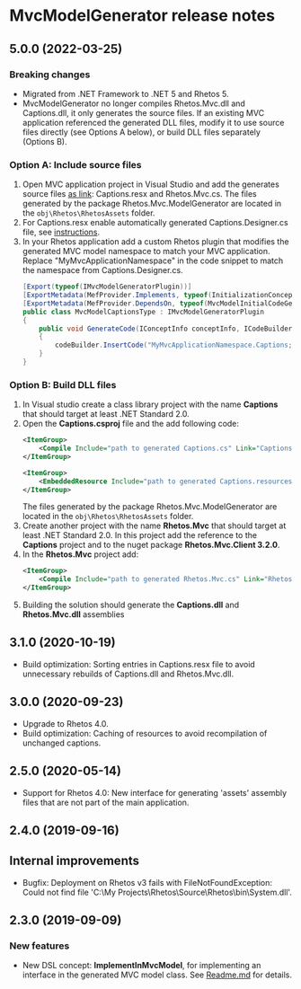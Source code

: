 # MvcModelGenerator release notes

## 5.0.0 (2022-03-25)

### Breaking changes

* Migrated from .NET Framework to .NET 5 and Rhetos 5.
* MvcModelGenerator no longer compiles Rhetos.Mvc.dll and Captions.dll, it only generates the source files.
  If an existing MVC application referenced the generated DLL files,
  modify it to use source files directly (see Options A below),
  or build DLL files separately (Options B).

### Option A: Include source files

1. Open MVC application project in Visual Studio and add the generates source files
   [as link](https://andrewlock.net/including-linked-files-from-outside-the-project-directory-in-asp-net-core/):
   Captions.resx and Rhetos.Mvc.cs.
   The files generated by the package Rhetos.Mvc.ModelGenerator are located in the `obj\Rhetos\RhetosAssets` folder.
2. For Captions.resx enable automatically generated Captions.Designer.cs file, see [instructions](https://stackoverflow.com/a/14153997/2086516).
3. In your Rhetos application add a custom Rhetos plugin that modifies the generated MVC model namespace to match your MVC application.
   Replace "MyMvcApplicationNamespace" in the code snippet to match the namespace from Captions.Designer.cs.
   ```cs
   [Export(typeof(IMvcModelGeneratorPlugin))]
   [ExportMetadata(MefProvider.Implements, typeof(InitializationConcept))]
   [ExportMetadata(MefProvider.DependsOn, typeof(MvcModelInitialCodeGenerator))]
   public class MvcModelCaptionsType : IMvcModelGeneratorPlugin
   {
       public void GenerateCode(IConceptInfo conceptInfo, ICodeBuilder codeBuilder)
       {
           codeBuilder.InsertCode("MyMvcApplicationNamespace.Captions; //", MvcModelInitialCodeGenerator.OverrideCaptionsResourceClassTag);
       }
   }
   ```

### Option B: Build DLL files

1. In Visual studio create a class library project with the name **Captions** that should target at least .NET Standard 2.0.
2. Open the **Captions.csproj** file and the add following code:
   ```xml
   <ItemGroup>
       <Compile Include="path to generated Captions.cs" Link="Captions.cs" />
   </ItemGroup>

   <ItemGroup>
       <EmbeddedResource Include="path to generated Captions.resources" Link="Captions.resources" LogicalName="Captions.resources" />
   </ItemGroup>
   ```
   The files generated by the package Rhetos.Mvc.ModelGenerator are located in the `obj\Rhetos\RhetosAssets` folder.
3. Create another project with the name **Rhetos.Mvc** that should target at least .NET Standard 2.0. In this project add the reference to the **Captions** project and to the nuget package **Rhetos.Mvc.Client 3.2.0**.
4. In the **Rhetos.Mvc** project add:
   ```xml
   <ItemGroup>
       <Compile Include="path to generated Rhetos.Mvc.cs" Link="Rhetos.Mvc.cs" />
   </ItemGroup>
   ```
5. Building the solution should generate the **Captions.dll** and **Rhetos.Mvc.dll** assemblies

## 3.1.0 (2020-10-19)

* Build optimization: Sorting entries in Captions.resx file to avoid unnecessary rebuilds of Captions.dll and Rhetos.Mvc.dll.

## 3.0.0 (2020-09-23)

* Upgrade to Rhetos 4.0.
* Build optimization: Caching of resources to avoid recompilation of unchanged captions.

## 2.5.0 (2020-05-14)

* Support for Rhetos 4.0: New interface for generating 'assets' assembly files that are not part of the main application.

## 2.4.0 (2019-09-16)

## Internal improvements

* Bugfix: Deployment on Rhetos v3 fails with FileNotFoundException: Could not find file 'C:\My Projects\Rhetos\Source\Rhetos\bin\System.dll'.

## 2.3.0 (2019-09-09)

### New features

* New DSL concept: **ImplementInMvcModel**, for implementing an interface in the generated MVC model class.
  See [Readme.md](Readme.md) for details.
